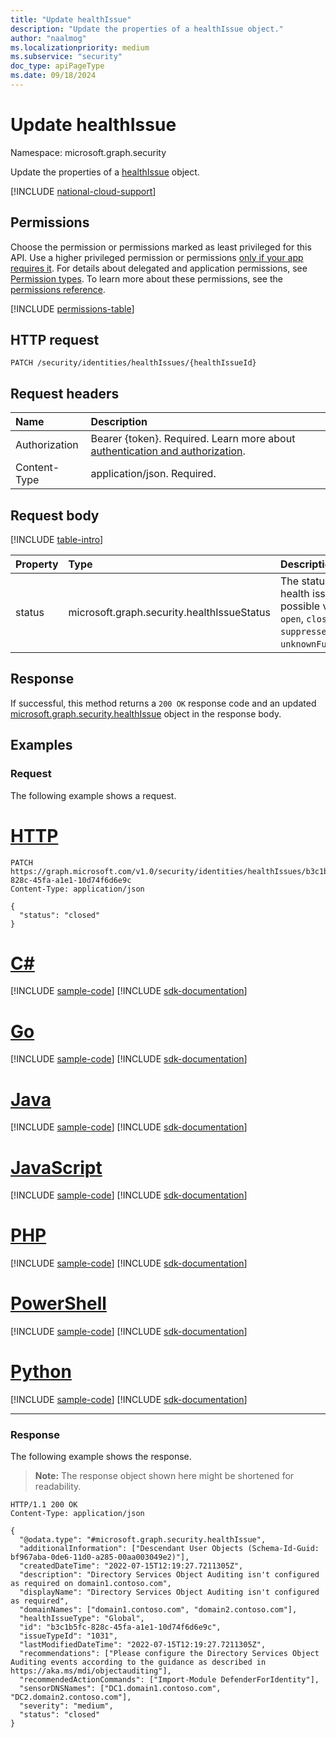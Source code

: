 ```yaml
---
title: "Update healthIssue"
description: "Update the properties of a healthIssue object."
author: "naalmog"
ms.localizationpriority: medium
ms.subservice: "security"
doc_type: apiPageType
ms.date: 09/18/2024
---
```


# Update healthIssue

Namespace: microsoft.graph.security

Update the properties of a [healthIssue](../resources/security-healthissue.md) object.

[!INCLUDE [national-cloud-support](../../includes/global-only.md)]

## Permissions

Choose the permission or permissions marked as least privileged for this API. Use a higher privileged permission or permissions [only if your app requires it](/graph/permissions-overview#best-practices-for-using-microsoft-graph-permissions). For details about delegated and application permissions, see [Permission types](/graph/permissions-overview#permission-types). To learn more about these permissions, see the [permissions reference](/graph/permissions-reference).

<!-- { "blockType": "permissions", "name": "security_healthissue_update" } -->
[!INCLUDE [permissions-table](../includes/permissions/security-healthissue-update-permissions.md)]

## HTTP request

<!-- {
  "blockType": "ignored"
}
-->
``` http
PATCH /security/identities/healthIssues/{healthIssueId}
```

## Request headers

|Name|Description|
|:---|:---|
|Authorization|Bearer {token}. Required. Learn more about [authentication and authorization](/graph/auth/auth-concepts).|
|Content-Type|application/json. Required.|

## Request body

[!INCLUDE [table-intro](../../includes/update-property-table-intro.md)]

|Property|Type|Description|
|:---|:---|:---|
|status|microsoft.graph.security.healthIssueStatus|The status of the health issue. The possible values are: `open`, `closed`, `suppressed`, `unknownFutureValue`.|


## Response

If successful, this method returns a `200 OK` response code and an updated [microsoft.graph.security.healthIssue](../resources/security-healthissue.md) object in the response body.

## Examples

### Request

The following example shows a request.
# [HTTP](#tab/http)
<!-- {
  "blockType": "request",
  "name": "update_healthissue"
}
-->
``` http
PATCH https://graph.microsoft.com/v1.0/security/identities/healthIssues/b3c1b5fc-828c-45fa-a1e1-10d74f6d6e9c
Content-Type: application/json

{
  "status": "closed"
}
```

# [C#](#tab/csharp)
[!INCLUDE [sample-code](../includes/snippets/csharp/update-healthissue-csharp-snippets.md)]
[!INCLUDE [sdk-documentation](../includes/snippets/snippets-sdk-documentation-link.md)]

# [Go](#tab/go)
[!INCLUDE [sample-code](../includes/snippets/go/update-healthissue-go-snippets.md)]
[!INCLUDE [sdk-documentation](../includes/snippets/snippets-sdk-documentation-link.md)]

# [Java](#tab/java)
[!INCLUDE [sample-code](../includes/snippets/java/update-healthissue-java-snippets.md)]
[!INCLUDE [sdk-documentation](../includes/snippets/snippets-sdk-documentation-link.md)]

# [JavaScript](#tab/javascript)
[!INCLUDE [sample-code](../includes/snippets/javascript/update-healthissue-javascript-snippets.md)]
[!INCLUDE [sdk-documentation](../includes/snippets/snippets-sdk-documentation-link.md)]

# [PHP](#tab/php)
[!INCLUDE [sample-code](../includes/snippets/php/update-healthissue-php-snippets.md)]
[!INCLUDE [sdk-documentation](../includes/snippets/snippets-sdk-documentation-link.md)]

# [PowerShell](#tab/powershell)
[!INCLUDE [sample-code](../includes/snippets/powershell/update-healthissue-powershell-snippets.md)]
[!INCLUDE [sdk-documentation](../includes/snippets/snippets-sdk-documentation-link.md)]

# [Python](#tab/python)
[!INCLUDE [sample-code](../includes/snippets/python/update-healthissue-python-snippets.md)]
[!INCLUDE [sdk-documentation](../includes/snippets/snippets-sdk-documentation-link.md)]

---

### Response

The following example shows the response.
>**Note:** The response object shown here might be shortened for readability.
<!-- {
  "blockType": "response",
  "@odata.type": "microsoft.graph.security.healthIssue",
  "truncated": true
}
-->
``` http
HTTP/1.1 200 OK
Content-Type: application/json

{
  "@odata.type": "#microsoft.graph.security.healthIssue",
  "additionalInformation": ["Descendant User Objects (Schema-Id-Guid: bf967aba-0de6-11d0-a285-00aa003049e2)"],
  "createdDateTime": "2022-07-15T12:19:27.7211305Z",
  "description": "Directory Services Object Auditing isn't configured as required on domain1.contoso.com",
  "displayName": "Directory Services Object Auditing isn't configured as required",
  "domainNames": ["domain1.contoso.com", "domain2.contoso.com"],
  "healthIssueType": "Global",
  "id": "b3c1b5fc-828c-45fa-a1e1-10d74f6d6e9c",
  "issueTypeId": "1031",
  "lastModifiedDateTime": "2022-07-15T12:19:27.7211305Z",
  "recommendations": ["Please configure the Directory Services Object Auditing events according to the guidance as described in https://aka.ms/mdi/objectauditing"],
  "recommendedActionCommands": ["Import-Module DefenderForIdentity"],
  "sensorDNSNames": ["DC1.domain1.contoso.com", "DC2.domain2.contoso.com"],
  "severity": "medium",
  "status": "closed"
}
```

